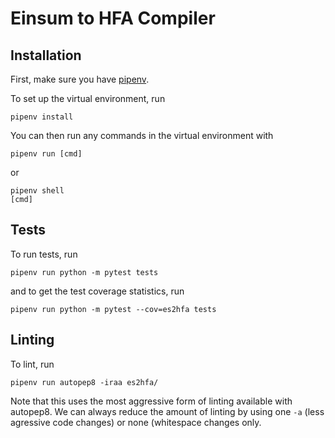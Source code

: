 # Einsum to HFA Compiler

## Installation

First, make sure you have [pipenv](https://pipenv.pypa.io/en/latest/).

To set up the virtual environment, run
```
pipenv install
```

You can then run any commands in the virtual environment with
```
pipenv run [cmd]
```
or
```
pipenv shell
[cmd]
```

## Tests

To run tests, run
```
pipenv run python -m pytest tests
```
and to get the test coverage statistics, run
```
pipenv run python -m pytest --cov=es2hfa tests
```

## Linting

To lint, run
```
pipenv run autopep8 -iraa es2hfa/
```

Note that this uses the most aggressive form of linting available with
autopep8. We can always reduce the amount of linting by using one `-a` (less
agressive code changes) or none (whitespace changes only.
